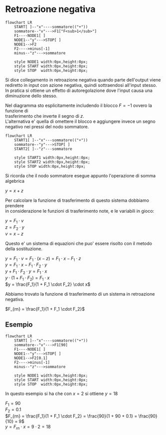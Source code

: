 # Retroazione negativa  

```mermaid
flowchart LR
    START[ ]--"x"----sommatore(("+"))
    sommatore--"v"--->F1["F<sub>1</sub>"]
    F1----NODE1[ ]
    NODE1--"y"--->STOP[ ]
    NODE1-->F2
    F2---->minus[-1]
    minus--"z"--->sommatore

    style NODE1 width:0px,height:0px;
    style START width:0px,height:0px;
    style STOP  width:0px,height:0px;
```

Si dice collegamento in retroazione negativa quando parte dell'output viene  
rediretto in input con azione negativa, quindi sottraendosi all'input stesso.  
In pratica si ottiene un effetto di autoregolazione dove l'input causa una  
diminuzione dello stesso.  

Nel diagramma sto esplicitamente includendo il blocco $F = -1$ ovvero la funzione di  
trasferimento che inverte il segno di $z$.  
L'alternativa e' quella di omettere il blocco e aggiungere invece un segno  
negativo nei pressi del nodo sommatore.  

```mermaid
flowchart LR
    START1[ ]--"x"---sommatore(("+"))
    sommatore--"y"--->STOP[ ]
    START2[ ]--"z"---sommatore

    style START1 width:0px,height:0px;
    style START2 width:0px,height:0px;
    style STOP width:0px,height:0px;
```

Si ricorda che il nodo sommatore esegue appunto l'operazione di somma algebrica  

$y = x + z$

Per calcolare la funzione di trasferimento di questo sistema dobbiamo prendere  
in considerazione le funzioni di trasferimento note, e le variabili in gioco:  

$y = F_1 \cdot v$  
$z = F_2 \cdot y$  
$v = x - z$  

Questo e' un sistema di equazioni che puo' essere risolto con il metodo della sostituzione.  

$y = F_1 \cdot v = F_1 \cdot (x - z) = F_1 \cdot x - F_1 \cdot z$  
$y = F_1 \cdot x - F_1 \cdot F_2 \cdot y$   
$y + F_1 \cdot F_2 \cdot y= F_1 \cdot x$  
$y \cdot (1 + F_1 \cdot F_2)= F_1 \cdot x$  
$y = \frac{F_1}{1 + F_1 \cdot F_2} \cdot x$  

Abbiamo trovato la funzione di trasferimento di un sistema in retroazione negativa.  

$F_{rn} = \frac{F_1}{1 + F_1 \cdot F_2}$  


## Esempio  

```mermaid
flowchart LR
    START[ ]--"x"----sommatore(("+"))
    sommatore--"v"--->F1[90]
    F1----NODE1[ ]
    NODE1--"y"--->STOP[ ]
    NODE1-->F2[0.1]
    F2---->minus[-1]
    minus--"z"--->sommatore

    style NODE1 width:0px,height:0px;
    style START width:0px,height:0px;
    style STOP  width:0px,height:0px;
```

In questo esempio si ha che con $x = 2$ si ottiene $y = 18$  

$F_1 = 90$  
$F_2 = 0.1$  
$F_{rn} = \frac{F_1}{1 + F_1 \cdot F_2} = \frac{90}{1 + 90 + 0.1} = \frac{90}{10} = 9$  
$y = F_{rn} \cdot x = 9 \cdot 2 = 18$  
